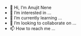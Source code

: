 - 👋 Hi, I’m Anujit Nene
- 👀 I’m interested in ...
- 🌱 I’m currently learning ...
- 💞️ I’m looking to collaborate on ...
- 📫 How to reach me ...

<!---
anujitn/anujitn is a ✨ special ✨ repository because its `README.md` (this file) appears on your GitHub profile.
You can click the Preview link to take a look at your changes.
--->
